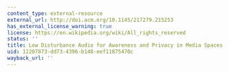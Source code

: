 ```yaml
---
content_type: external-resource
external_url: http://doi.acm.org/10.1145/217279.215253
has_external_license_warning: true
license: https://en.wikipedia.org/wiki/All_rights_reserved
status: ''
title: Low Disturbance Audio for Awareness and Privacy in Media Spaces
uid: 12207873-dd73-4396-b148-eef11875470c
wayback_url: ''
---
```


